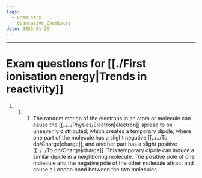 ```yaml
---
tags:
  - Chemistry
  - Quantative_Chemistry
date: 2025-01-29
---
```

---  
# Exam questions for [[./First ionisation energy|Trends in reactivity]]  
1.   
	1.   
		1. The random motion of the electrons in an atom or molecule can cause the [[../../Physics/Electron|electron]] spread to be uneavenly distributed, which creates a temporary dipole, where one part of the molecule has a slight negative [[../../To do/Charge|charge]], and another part has a slight positive [[../../To do/Charge|charge]]. This temporary dipole can induce a similar dipole in a neighboring molecule. The positive pole of one molecule and the negative pole of the other molecule attract and cause a London bond between the two molecules